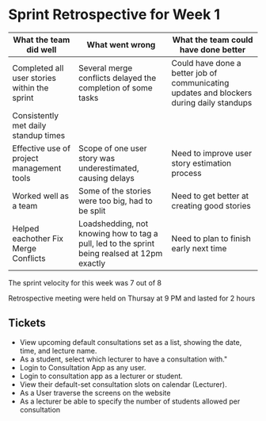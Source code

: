 # Sprint Retrospective for Week 1

| What the team did well | What went wrong | What the team could have done better |
| --- | --- | --- |
| Completed all user stories within the sprint | Several merge conflicts delayed the completion of some tasks | Could have done a better job of communicating updates and blockers during daily standups |
| Consistently met daily standup times | | |
| Effective use of project management tools | Scope of one user story was underestimated, causing delays | Need to improve user story estimation process |
| Worked well as a team | Some of the stories were too big, had to be split | Need to get better at creating good stories |
| Helped eachother Fix Merge Conflicts | Loadshedding, not knowing how to tag a pull, led to the sprint being realsed at 12pm exactly | Need to plan to finish early next time |

The sprint velocity for this week was 7 out of 8

Retrospective meeting were held on Thursay at 9 PM and lasted for 2 hours

## Tickets

- View upcoming default consultations set as a list, showing the date, time, and lecture name. 
- As a student, select which lecturer to have a consultation with."
- Login to Consultation App as any user. 
- Login to consultation app as a lecturer or student. 
- View their default-set consultation slots on calendar (Lecturer). 
- As a User traverse the screens on the website
- As a lecturer be able to specify the number of students allowed per consultation
